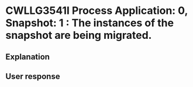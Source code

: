 # CWLLG3541I Process Application: 0, Snapshot: 1 : The instances of the snapshot are being migrated.

## Explanation

## User response